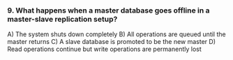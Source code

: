 ### 9. What happens when a master database goes offline in a master-slave replication setup?
A) The system shuts down completely
B) All operations are queued until the master returns
C) A slave database is promoted to be the new master
D) Read operations continue but write operations are permanently lost